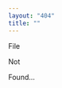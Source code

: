 ```yaml
---
layout: "404"
title: ""
---  
```


<span class = "initial">F</span>ile 




<span class = "initial">N</span>ot 




<span class = "initial">F</span>ound...

